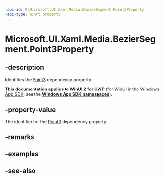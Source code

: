 ```yaml
---
-api-id: P:Microsoft.UI.Xaml.Media.BezierSegment.Point3Property
-api-type: winrt property
---
```


<!-- Property syntax
public Windows.UI.Xaml.DependencyProperty Point3Property { get; }
-->

# Microsoft.UI.Xaml.Media.BezierSegment.Point3Property

## -description
Identifies the [Point3](beziersegment_point3.md) dependency property.

**This documentation applies to WinUI 2 for UWP** (for [WinUI](/windows/apps/winui/winui3/) in the [Windows App SDK](/windows/apps/windows-app-sdk/), see the **[Windows App SDK namespaces](/windows/windows-app-sdk/api/winrt/)**).

## -property-value
The identifier for the [Point3](beziersegment_point3.md) dependency property.

## -remarks

## -examples

## -see-also
